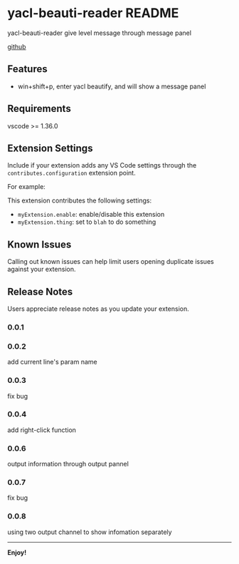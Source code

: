 # yacl-beauti-reader README

yacl-beauti-reader
give level message through message panel

[github](https://github.com/keithyin/yacl-beauti-reader)

## Features
*  win+shift+p, enter  yacl beautify, and will show a message panel

## Requirements

vscode >= 1.36.0

## Extension Settings

Include if your extension adds any VS Code settings through the `contributes.configuration` extension point.

For example:

This extension contributes the following settings:

* `myExtension.enable`: enable/disable this extension
* `myExtension.thing`: set to `blah` to do something

## Known Issues

Calling out known issues can help limit users opening duplicate issues against your extension.

## Release Notes

Users appreciate release notes as you update your extension.

### 0.0.1

### 0.0.2
add current line's param name

### 0.0.3
fix bug

### 0.0.4
add right-click function

### 0.0.6
output information through output pannel

### 0.0.7
fix bug

### 0.0.8
using two output channel to show infomation separately

-----------------------------------------------------------------------------------------------------------


**Enjoy!**
